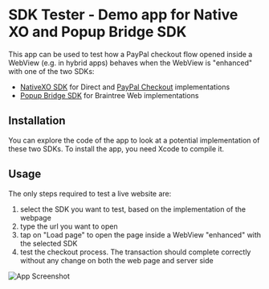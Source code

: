 # SDK Tester - Demo app for Native XO and Popup Bridge SDK

This app can be used to test how a PayPal checkout flow opened inside a WebView (e.g. in hybrid apps) behaves when the WebView is "enhanced" with one of the two SDKs:
* [NativeXO SDK](https://github.com/paypal/paypalnativecheckout-docs/blob/master/ios.md) for Direct and [PayPal Checkout](https://github.com/paypal/paypal-checkout) implementations
* [Popup Bridge SDK](https://github.com/braintree/popup-bridge-ios) for Braintree Web implementations

## Installation

You can explore the code of the app to look at a potential implementation of these two SDKs. To install the app, you need Xcode to compile it.

## Usage

The only steps required to test a live website are:

1. select the SDK you want to test, based on the implementation of the webpage
2. type the url you want to open
3. tap on "Load page" to open the page inside a WebView "enhanced" with the selected SDK
4. test the checkout process. The transaction should complete correctly without any change on both the web page and server side

![App Screenshot](https://github.com/andreabondi/sdktester/blob/master/Images/sdkTester.png "Screenshot")
